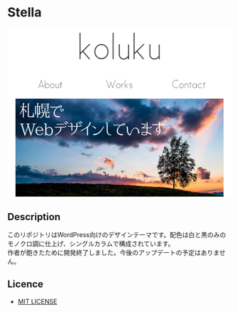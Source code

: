 # Stella

![](screenshot.jpg)

## Description

このリポジトリはWordPress向けのデザインテーマです。配色は白と黒のみのモノクロ調に仕上げ、シングルカラムで構成されています。  
作者が飽きたために開発終了しました。今後のアップデートの予定はありません。

## Licence

- [MIT LICENSE](LICENSE.md)
